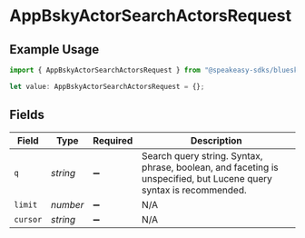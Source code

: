 # AppBskyActorSearchActorsRequest

## Example Usage

```typescript
import { AppBskyActorSearchActorsRequest } from "@speakeasy-sdks/bluesky/models/operations";

let value: AppBskyActorSearchActorsRequest = {};
```

## Fields

| Field                                                                                                              | Type                                                                                                               | Required                                                                                                           | Description                                                                                                        |
| ------------------------------------------------------------------------------------------------------------------ | ------------------------------------------------------------------------------------------------------------------ | ------------------------------------------------------------------------------------------------------------------ | ------------------------------------------------------------------------------------------------------------------ |
| `q`                                                                                                                | *string*                                                                                                           | :heavy_minus_sign:                                                                                                 | Search query string. Syntax, phrase, boolean, and faceting is unspecified, but Lucene query syntax is recommended. |
| `limit`                                                                                                            | *number*                                                                                                           | :heavy_minus_sign:                                                                                                 | N/A                                                                                                                |
| `cursor`                                                                                                           | *string*                                                                                                           | :heavy_minus_sign:                                                                                                 | N/A                                                                                                                |